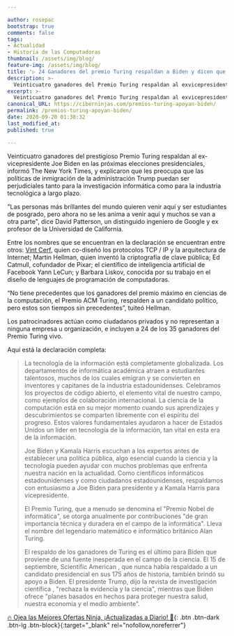 ```yaml
---

author: rosepac
bootstrap: true
comments: false
tags:
- Actualidad
- Historia de las Computadoras
thumbnail: /assets/img/blog/
feature-img: /assets/img/blog/
title: '▷ 24 Ganadores del premio Turing respaldan a Biden y dicen que la política de inmigración de Trump sofocará la investigación tecnológica'
description: >-
  Veinticuatro ganadores del Premio Turing respaldan al exvicepresidente Joe Biden en las próximas elecciones presidenciales, porque les preocupa que las políticas de inmigración de Trump puedan ser perjudiciales para la investigación informática y la industria tecnológica.
excerpt: >-
  Veinticuatro ganadores del Premio Turing respaldan al exvicepresidente Joe Biden en las próximas elecciones presidenciales, porque les preocupa que las políticas de inmigración de Trump puedan ser perjudiciales para la investigación informática y la industria tecnológica.
canonical_URL: https://ciberninjas.com/premios-turing-apoyan-biden/
permalink: /premios-turing-apoyan-biden/
date: 2020-09-20 01:38:32
last_modified_at: 
published: true

---
```


Veinticuatro ganadores del prestigioso Premio Turing respaldan al ex-vicepresidente Joe Biden en las próximas elecciones presidenciales, informó The New York Times, y explicaron que les preocupa que las políticas de inmigración de la administración Trump puedan ser perjudiciales tanto para la investigación informática como para la industria tecnológica a largo plazo.

"Las personas más brillantes del mundo quieren venir aquí y ser estudiantes de posgrado, pero ahora no se les anima a venir aquí y muchos se van a otra parte", dice David Patterson, un distinguido ingeniero de Google y ex profesor de la Universidad de California.

Entre los nombres que se encuentran en la declaración se encuentran entre otros: [Vint Cerf](/wiki/vint-cerf/), quien co-diseñó los protocolos TCP / IP y la arquitectura de Internet; Martin Hellman, quien inventó la criptografía de clave pública; Ed Catmull, cofundador de Pixar; el científico de inteligencia artificial de Facebook Yann LeCun; y Barbara Liskov, conocida por su trabajo en el diseño de lenguajes de programación de computadoras.

“No tiene precedentes que los ganadores del premio máximo en ciencias de la computación, el Premio ACM Turing, respalden a un candidato político, pero estos son tiempos sin precedentes”, tuiteó Hellman.

Los patrocinadores actúan como ciudadanos privados y no representan a ninguna empresa u organización, e incluyen a 24 de los 35 ganadores del Premio Turing vivo.

Aquí está la declaración completa:

> La tecnología de la información está completamente globalizada. Los departamentos de informática académica atraen a estudiantes talentosos, muchos de los cuales emigran y se convierten en inventores y capitanes de la industria estadounidenses. Celebramos los proyectos de código abierto, el elemento vital de nuestro campo, como ejemplos de colaboración internacional. La ciencia de la computación está en su mejor momento cuando sus aprendizajes y descubrimientos se comparten libremente con el espíritu del progreso. Estos valores fundamentales ayudaron a hacer de Estados Unidos un líder en tecnología de la información, tan vital en esta era de la información.
> 
> Joe Biden y Kamala Harris escuchan a los expertos antes de establecer una política pública, algo esencial cuando la ciencia y la tecnología pueden ayudar con muchos problemas que enfrenta nuestra nación en la actualidad. Como científicos informáticos estadounidenses y como ciudadanos estadounidenses, respaldamos con entusiasmo a Joe Biden para presidente y a Kamala Harris para vicepresidente.
> 
> El Premio Turing, que a menudo se denomina el "Premio Nobel de informática", se otorga anualmente por contribuciones "de gran importancia técnica y duradera en el campo de la informática". Lleva el nombre del legendario matemático e informático británico Alan Turing.
> 
> El respaldo de los ganadores de Turing es el último para Biden que proviene de una fuente inesperada en el campo de la ciencia. El 15 de septiembre, Scientific American , que nunca había respaldado a un candidato presidencial en sus 175 años de historia, también brindó su apoyo a Biden. El presidente Trump, dijo la revista de investigación científica , "rechaza la evidencia y la ciencia", mientras que Biden ofrece "planes basados ​​en hechos para proteger nuestra salud, nuestra economía y el medio ambiente".

[🔥 Ojea las Mejores Ofertas Ninja, ¡Actualizadas a Diario! 🎁](https://www.amazon.es/shop/cibercursos){: .btn .btn-dark .btn-lg .btn-block}{:target="_blank" rel="nofollow,noreferrer"}